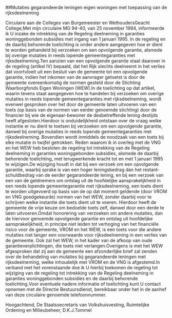 <meta http-equiv='Content-Type' content='text/html; charset=utf-8' />

##Mutaties gegarandeerde leningen eigen woningen met toepassing van de rijksdeelneming

Circulaire aan de Colleges van Burgemeester en WethoudersGeacht College,Met mijn circulaire MG 94-40, van 25 november 1994, informeerde ik U inzake de intrekking van de Regeling deelneming in garanties woninggebonden subsidies met ingang van 1 januari 1995. In de regeling en de daarbij behorende toelichting is onder andere aangegeven hoe er dient te worden gehandeld bij verzoeken om een opvolgende garantie, alsmede bij overige mutaties in reeds lopende gemeentegaranties met rijksdeelneming.Ten aanzien van een opvolgende garantie staat daarover in de regeling (artikel IV) bepaald, dat het Rijk slechts deelneemt in het verlies dat voortvloeit uit een besluit van de gemeente tot een opvolgende garantie, indien het inkomen van de aanvrager getoetst is door de gemeente overeenkomstig de normen gesteld door de Stichting Waarborgfonds Eigen Woningen (WEW).In de toelichting op dat artikel, waarin tevens staat aangegeven hoe te handelen bij verzoeken om overige mutaties in reeds lopende gemeentegaranties met rijksdeelneming, wordt evenwel gesproken over het door de gemeente laten uitvoeren van een toets (op basis van de normen van eerder genoemde stichting) door de financier bij wie de eigenaar-bewoner de desbetreffende lening destijds heeft afgesloten.Hierdoor is onduidelijkheid ontstaan over de vraag welke instantie er nu dient te toetsen bij verzoeken om een opvolgende garantie, danwel bij overige mutaties in reeds lopende gemeentegaranties met rijksdeelneming. Bovendien wordt inmiddels de noodzaak van een toets bij elke mutatie in twijfel getrokken. Reden waarom ik in overleg met de VNG en het WEW heb besloten de regeling tot intrekking van de Regeling deelneming in garanties woninggebonden subsidies, alsmede de daarbij behorende toelichting, met terugwerkende kracht tot en met 1 januari 1995 te wijzigen.De wijziging houdt in dat bij een verzoek om een opvolgende garantie, waarbij sprake is van een hoger leningsbedrag dan het restant-schuldbedrag van de eerder gegarandeerde lening, en bij een verzoek van een van de geldnemers om ontslag uit de hoofdelijke aansprakelijkheid in een reeds lopende gemeentegarantie met rijksdeelneming, een toets dient te worden uitgevoerd op basis van de op dat moment geldende (door VROM en VNG goedgekeurde) normen van het WEW, zonder daarbij voor te schrijven welke instantie die toets dient uit te voeren. Hierdoor heeft de gemeente de vrije keuze om bedoelde toets zelf, danwel door een derde te laten uitvoeren.Omdat honorering van verzoeken om andere mutaties, dan de hiervoor genoemde opvolgende garantie en ontslag uit hoofdelijke aansprakelijkheid, in principe niet leiden tot verhoging van het financiële risico voor de gemeente, VROM en het WEW, is een toets voor die andere mutaties niet langer een voorwaarde voor rijksdeelneming in een verlies van de gemeente. Ook zal het WEW, in het kader van de afkoop van oude garantieverplichtingen, die toets niet verlangen.Overigens is met het WEW afgesproken dat zij aan de gemeente een afzonderlijke brief zal zenden over de behandeling van mutaties bij gegarandeerde leningen met rijksdeelneming, welke inhoudelijk met VROM en de VNG is afgestemd.In verband met het vorenstaande doe ik U hierbij toekomen de regeling tot wijziging van de regeling tot intrekking van de Regeling deelneming in garanties woninggebonden subsidies en de daarbij behorende toelichting.Voor eventuele nadere informatie of toelichting kunt U contact opnemen met de Directie Bestuursdienst, bereikbaar onder het in de aanhef van deze circulaire genoemde telefoonnummer.

Hoogachtend, De 
Staatssecretaris van Volkshuisvesting, Ruimtelijke Ordening en Milieubeheer,
D.K.J.Tommel
